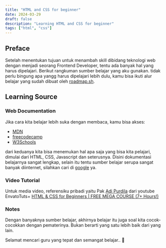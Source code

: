 ```yaml
---
title: "HTML and CSS for beginner"
date: 2024-03-29
draft: false
description: "Learning HTML and CSS for beginner"
tags: ["html", "css"]
---
```


## Preface

Setelah menentukan tujuan untuk menambah skill dibidang teknologi web dengan menjadi seorang Frontend Developer, tentu ada banyak hal yang harus dipelajari. Berikut rangkuman sumber belajar yang aku gunakan. tidak perlu bingung apa yangg harus dipelajari lebih dulu, kamu bisa ikuti alur belajar yang sudah dibuat oleh
[roadmap.sh](https://roadmap.sh/frontend "frontend developer").

## Learning Source

### Web Documentation

Jika cara kita belajar lebih suka dengan membaca, kamu bisa akses:

- [MDN](https://developer.mozilla.org/en-US/docs/Learn "Mozilla Developer Network")
- [freecodecamp](https://www.freecodecamp.org/)
- [W3Schools](https://www.w3schools.com/)

dari keduanya kita bisa menemukan hal apa saja yang bisa kita pelajari, dimulai dari HTML, CSS, Javascript dan seterusnya. Disini dokumentasi belajarnya sangat lengkap, selain itu tentu sumber belajar serupa sangat banyak diinternet, silahkan cari di [google](https://www.google.com/search?q=learn+html+css&sca_esv=abe270d53af57e7a&sxsrf=ACQVn08oQeM6BDquDyeAxoYkAlt2CvhB2g%3A1711693285368&ei=5V0GZpT4Fab2seMP6-iI-Ag&ved=0ahUKEwjU_vOx6piFAxUme2wGHWs0Ao8Q4dUDCBA&uact=5&oq=learn+html+css&gs_lp=Egxnd3Mtd2l6LXNlcnAiDmxlYXJuIGh0bWwgY3NzMgoQABiABBiKBRhDMgUQABiABDIFEAAYgAQyBRAAGIAEMgUQABiABDIFEAAYgAQyBRAAGIAEMgUQABiABDIFEAAYgAQyBRAAGIAESL4bUKUDWKQXcAF4AZABAZgBjAKgAcEQqgEFNy40LjS4AQPIAQD4AQGYAgygAvYJwgIKEAAYRxjWBBiwA8ICDRAAGIAEGIoFGEMYsAPCAg4QABjkAhjWBBiwA9gBAcICGRAuGIAEGIoFGEMYxwEY0QMYyAMYsAPYAQLCAgYQABgWGB7CAgsQABiABBiKBRiGA5gDAIgGAZAGEboGBggBEAEYCboGBggCEAEYCJIHAzguNKAHtmk&sclient=gws-wiz-serp "learn html css") ya.

### Video Tutorial

Untuk media video, referensiku pribadi yaitu Pak
[Adi Purdila](https://tutsplus.com/authors/adi-purdila)
dari youtube EnvatoTuts+
[HTML & CSS for Beginners | FREE MEGA COURSE (7+ Hours!)](https://www.youtube.com/watch?v=iG2jotQo9NI&t=3625s)

### Notes

Dengan banyaknya sumber belajar, akhirnya belajar itu juga soal kita cocok-cocokkan dengan pematerinya. Bukan berarti yang satu lebih baik dari yang lain.

Selamat mencari guru yang tepat dan semangat belajar.. 🚀
